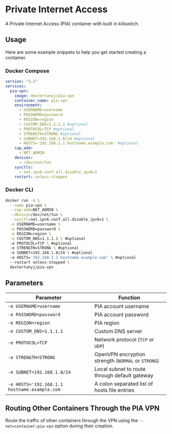 # Private Internet Access

A Private Internet Access (PIA) container with built in killswitch.

## Usage

Here are some example snippets to help you get started creating a container.

### Docker Compose

```yaml
version: "3.1"
services:
  pia-vpn:
    image: dextertanyj/pia-vpn
    container_name: pia-vpn
    environment:
      - USERNAME=username
      - PASSWORD=password
      - REGION=region
      - CUSTOM_DNS=1.1.1.1 #optional
      - PROTOCOL=TCP #optional
      - STRENGTH=STRONG #optional
      - SUBNET=192.168.1.0/24 #optional
      - HOSTS='192.168.1.1 hostname.example.com' #optional
    cap_add:
      - NET_ADMIN
    devices:
      - /dev/net/tun
    sysctls:
      - net.ipv6.conf.all.disable_ipv6=1
    restart: unless-stopped
```

### Docker CLI

```bash
docker run -d \
  --name pia-vpn \
  --cap-add=NET_ADMIN \
  --device=/dev/net/tun \
  --sysctl=net.ipv6.conf.all.disable_ipv6=1 \
  -e USERNAME=username \
  -e PASSWORD=password \
  -e REGION=region \
  -e CUSTOM_DNS=1.1.1.1 \ #optional
  -e PROTOCOL=TCP \ #optional
  -e STRENGTH=STRONG \ #optional
  -e SUBNET=192.168.1.0/24 \ #optional
  -e HOSTS='192.168.1.1 hostname.example.com' \ #optional
  --restart unless-stopped \
  dextertanyj/pia-vpn
```

## Parameters

| Parameter                                    | Function                                           |
| -------------------------------------------- | -------------------------------------------------- |
| `-e USERNAME=username`                       | PIA account username                               |
| `-e PASSWORD=password`                       | PIA account password                               |
| `-e REGION=region`                           | PIA region                                         |
| `-e CUSTOM_DNS=1.1.1.1`                      | Custom DNS server                                  |
| `-e PROTOCOL=TCP`                            | Network protocol (`TCP` or `UDP`)                  |
| `-e STRENGTH=STRONG`                         | OpenVPN encryption strength (`NORMAL` or `STRONG`) |
| `-e SUBNET=192.168.1.0/24`                   | Local subnet to route through default gateway      |
| `-e HOSTS='192.168.1.1 hostname.example.com` | A colon separated list of hosts file entries       |

## Routing Other Containers Through the PIA VPN

Route the traffic of other containers through the VPN using the `--net=container:pia-vpn` option during their creation.
